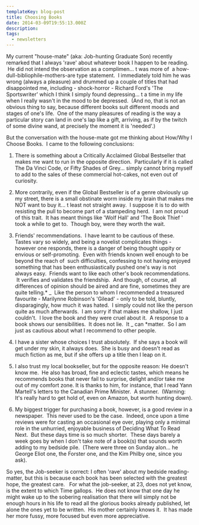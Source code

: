 ```yaml
---
templateKey: blog-post
title: Choosing Books
date: 2014-03-09T19:55:13.000Z
description:
tags:
  - newsletters
---
```


My current "house-mate" (aka: Job-hunting Graduate Son) recently remarked that I always 'rave' about whatever book I happen to be reading.  He did not intend the observation as a complimen... t was more of  a how-dull-bibliophile-mothers-are type statement.  I immediately told him he was wrong (always a pleasure) and drummed up a couple of titles that had disappointed me, including - shock-horror - Richard Ford's 'The Sportswriter' which I think I simply found depressing... t a time in my life when I really wasn't in the mood to be depressed.  (And no, that is not an obvious thing to say, because different books suit different moods and stages of one's life.  One of the many pleasures of reading is the way a particular story can land in one's lap like a gift, arriving, as if by the twitch of some divine wand, at precisely the moment it is 'needed'.)

But the conversation with the house-mate got me thinking about How/Why I Choose Books.  I came to the following conclusions:

1. There is something about a Critically Acclaimed Global Bestseller that makes me want to run in the opposite direction.  Particularly if it is called The Da Vinci Code, or Fifty Shades of Grey... simply cannot bring myself to add to the sales of these commercial hot-cakes, not even out of curiosity.

2. More contrarily, even if the Global Bestseller is of a genre obviously up my street, there is a small obstinate worm inside my brain that makes me NOT want to buy it... t least not straight away.  I suppose it is to do with resisting the pull to become part of a stampeding herd.  I am not proud of this trait.  It has meant things like 'Wolf Hall' and 'The Book Thief ' took a while to get to.  Though boy, were they worth the wait.

3. Friends' recommendations.  I have learnt to be cautious of these.   Tastes vary so widely, and being a novelist complicates things - however one responds, there is a danger of being thought uppity or envious or self-promoting.  Even with friends known well enough to be beyond the reach of  such difficulties, confessing to not having enjoyed something that has been enthusiastically pushed one's way is not always easy.  Friends want to like each other's book recommendations.  It verifies and validates the friendship.  And though, of course, all differences of opinion should be aired and are fine, sometimes they are quite telling.\* _  Like the person to whom I recommended a treasured favourite - Marilynne Robinson's 'Gilead' - only to be told, bluntly, disparagingly, how much it was hated.  I simply could not like the person quite as much afterwards.  I am sorry if that makes me shallow, I just couldn't.  I love the book and they were cruel about it.  A response to a book shows our sensibilities.  It does not lie.  It _ can \*matter.  So I am just as cautious about what I recommend to other people.

4. I have a sister whose choices I trust absolutely.  If she says a book will get under my skin, it always does.  She is busy and doesn't read as much fiction as me, but if she offers up a title then I leap on it.

5. I also trust my local bookseller, but for the opposite reason: He doesn't know me.  He also has broad, fine and eclectic tastes, which means he recommends books that never fail to surprise, delight and/or take me out of my comfort zone. It is thanks to him, for instance, that I read Yann Martell's letters to the Canadian Prime Minister.  A stunner.  (Warning: It's really hard to get hold of, even on Amazon, but worth hunting down).

6. My biggest trigger for purchasing a book, however, is a good review in a newspaper.  This never used to be the case.  Indeed, once upon a time reviews were for casting an occasional eye over, playing only a minimal role in the unhurried, enjoyable business of Deciding What To Read Next.  But these days time is so much shorter.  These days barely a week goes by when I don't take note of a book(s) that sounds worth adding to my bedside pile.  (There were three on Sunday alon... he George Eliot one, the Forster one, and the Kim Philby one, since you ask).

So yes, the Job-seeker is correct: I often 'rave' about my bedside reading-matter, but this is because each book has been selected with the greatest hope, the greatest care.   For what the job-seeker, at 23, does not yet know, is the extent to which Time gallops.  He does not know that one day he might wake up to the sobering realisation that there will simply not be enough hours in his life to read all the glorious books already published, let alone the ones yet to be written.  His mother certainly knows it.  It has made her more fussy, more focused but even more appreciative.
